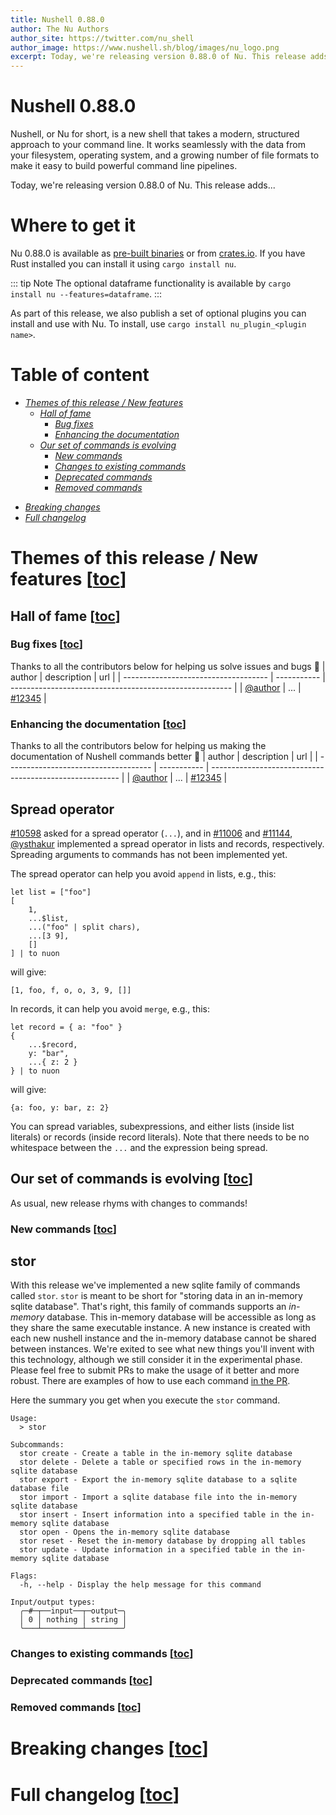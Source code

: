 ```yaml
---
title: Nushell 0.88.0
author: The Nu Authors
author_site: https://twitter.com/nu_shell
author_image: https://www.nushell.sh/blog/images/nu_logo.png
excerpt: Today, we're releasing version 0.88.0 of Nu. This release adds...
---
```

<!-- TODO: complete the excerpt above -->

# Nushell 0.88.0

Nushell, or Nu for short, is a new shell that takes a modern, structured approach to your command line. It works seamlessly with the data from your filesystem, operating system, and a growing number of file formats to make it easy to build powerful command line pipelines.

<!-- TODO: write this excerpt -->
Today, we're releasing version 0.88.0 of Nu. This release adds...

# Where to get it

Nu 0.88.0 is available as [pre-built binaries](https://github.com/nushell/nushell/releases/tag/0.88.0) or from [crates.io](https://crates.io/crates/nu). If you have Rust installed you can install it using `cargo install nu`.

::: tip Note
The optional dataframe functionality is available by `cargo install nu --features=dataframe`.
:::

As part of this release, we also publish a set of optional plugins you can install and use with Nu. To install, use `cargo install nu_plugin_<plugin name>`.

# Table of content
- [*Themes of this release / New features*](#themes-of-this-release-new-features-toc)
    - [*Hall of fame*](#hall-of-fame-toc)
        - [*Bug fixes*](#bug-fixes-toc)
        - [*Enhancing the documentation*](#enhancing-the-documentation-toc)
    - [*Our set of commands is evolving*](#our-set-of-commands-is-evolving-toc)
        - [*New commands*](#new-commands-toc)
        - [*Changes to existing commands*](#changes-to-existing-commands-toc)
        - [*Deprecated commands*](#deprecated-commands-toc)
        - [*Removed commands*](#removed-commands-toc)
<!-- TODO: please add links to the other sections here

    the following command should help pre-generate a great deal of the table of content.
    be careful with the format and false-positives :wink:
    ```nushell
    rg '^#+ ' blog/...
        | lines
        | each {
            str replace '# ' '- '
                | str replace --all '#' '    '
                | str replace --regex '- (.*)' '- [*$1*](#$1-toc)'
        }
        | to text
    ```
-->
- [*Breaking changes*](#breaking-changes-toc)
- [*Full changelog*](#full-changelog-toc)

# Themes of this release / New features [[toc](#table-of-content)]
<!-- NOTE: if you wanna write a section about a breaking change, when it's a very important one,
    please add the following snippet to have a "warning" banner :)
    > see [an example](https://www.nushell.sh/blog/2023-09-19-nushell_0_85_0.html#pythonesque-operators-removal)

    ```md
    ::: warning Breaking change
    See a full overview of the [breaking changes](#breaking-changes)
    :::
    ```
-->
<!-- NOTE: see https://vuepress.github.io/reference/default-theme/markdown.html#custom-containers
    for the list of available *containers*
-->

## Hall of fame [[toc](#table-of-content)]
### Bug fixes [[toc](#table-of-content)]
Thanks to all the contributors below for helping us solve issues and bugs :pray:
| author                               | description | url                                                     |
| ------------------------------------ | ----------- | ------------------------------------------------------- |
| [@author](https://github.com/author) | ...         | [#12345](https://github.com/nushell/nushell/pull/12345) |

### Enhancing the documentation [[toc](#table-of-content)]
Thanks to all the contributors below for helping us making the documentation of Nushell commands better :pray:
| author                               | description | url                                                     |
| ------------------------------------ | ----------- | ------------------------------------------------------- |
| [@author](https://github.com/author) | ...         | [#12345](https://github.com/nushell/nushell/pull/12345) |

## Spread operator

[#10598](https://github.com/nushell/nushell/issues/10598) asked for a spread operator (`...`), and in [#11006](https://github.com/nushell/nushell/pull/11006)
and [#11144](https://github.com/nushell/nushell/pull/11144/), [@ysthakur](https://github.com/ysthakur/) implemented a spread operator in lists and records, respectively.
Spreading arguments to commands has not been implemented yet.

The spread operator can help you avoid `append` in lists, e.g., this:
```nushell
let list = ["foo"]
[
    1,
    ...$list,
    ...("foo" | split chars),
    ...[3 9],
    []
] | to nuon
```
will give:
```nushell
[1, foo, f, o, o, 3, 9, []]
```

In records, it can help you avoid `merge`, e.g., this:
```nushell
let record = { a: "foo" }
{
    ...$record,
    y: "bar",
    ...{ z: 2 }
} | to nuon
```
will give:
```nushell
{a: foo, y: bar, z: 2}
```

You can spread variables, subexpressions, and either lists (inside list literals) or records (inside record literals).
Note that there needs to be no whitespace between the `...` and the expression being spread.

## Our set of commands is evolving [[toc](#table-of-content)]
As usual, new release rhyms with changes to commands!

### New commands [[toc](#table-of-content)]

## stor

With this release we've implemented a new sqlite family of commands called `stor`. `stor` is meant to be short for "storing data in an in-memory sqlite database". That's right, this family of commands supports an _in-memory_ database. This in-memory database will be accessible as long as they share the same executable instance. A new instance is created with each new nushell instance and the in-memory database cannot be shared between instances. We're exited to see what new things you'll invent with this technology, although we still consider it in the experimental phase. Please feel free to submit PRs to make the usage of it better and more robust. There are examples of how to use each command [in the PR](https://github.com/nushell/nushell/pull/11170).

Here the summary you get when you execute the `stor` command.
```nushell
Usage:
  > stor

Subcommands:
  stor create - Create a table in the in-memory sqlite database
  stor delete - Delete a table or specified rows in the in-memory sqlite database
  stor export - Export the in-memory sqlite database to a sqlite database file
  stor import - Import a sqlite database file into the in-memory sqlite database
  stor insert - Insert information into a specified table in the in-memory sqlite database
  stor open - Opens the in-memory sqlite database
  stor reset - Reset the in-memory database by dropping all tables
  stor update - Update information in a specified table in the in-memory sqlite database

Flags:
  -h, --help - Display the help message for this command

Input/output types:
  ╭─#─┬──input──┬─output─╮
  │ 0 │ nothing │ string │
  ╰───┴─────────┴────────╯
```

### Changes to existing commands [[toc](#table-of-content)]
### Deprecated commands [[toc](#table-of-content)]
### Removed commands [[toc](#table-of-content)]

<!-- NOTE: to start investigating the contributions of last release, i like to list them all in a raw table.
    to achieve this, one can use the [`list-merged-prs` script from `nu_scripts`](https://github.com/nushell/nu_scripts/blob/main/make_release/release-note/list-merged-prs)
    as follows:

    ```nushell
    use ./make_release/release-note/list-merged-prs
    use std clip

    let last_release_date = ^gh api /repos/nushell/nushell/releases
        | from json
        | into datetime published_at
        | get published_at
        | sort
        | last

    let prs = list-merged-prs nushell/nushell $last_release_date
        | where author != "app/dependabot"
        | sort-by mergedAt
        | update url {|it| $"[#($it.number)]\(($it.url)\)" }
        | update author { $"[@($in)]\(https://github.com/($in)\)" }
        | select author title url
        | rename -c {url: pr}
        | to md --pretty

    $prs | to md --pretty | clip
    ```
-->

# Breaking changes [[toc](#table-of-content)]
<!-- TODO:
    paste the output of
    ```nu
    ./make_release/release-note/list-merged-prs nushell/nushell --label breaking-change --pretty --no-author
    ```
    here
-->

# Full changelog [[toc](#table-of-content)]
<!-- TODO:
    paste the output of
    ```nu
    ./make_release/release-note/get-full-changelog
    ```
    here
-->
